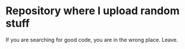 # Repository where I upload random stuff

If you are searching for good code, you are in the wrong place. Leave.
